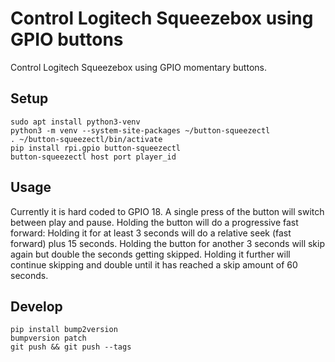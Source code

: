 # Control Logitech Squeezebox using GPIO buttons

Control Logitech Squeezebox using GPIO momentary buttons.

## Setup

    sudo apt install python3-venv
    python3 -m venv --system-site-packages ~/button-squeezectl
    . ~/button-squeezectl/bin/activate
    pip install rpi.gpio button-squeezectl
    button-squeezectl host port player_id

## Usage

Currently it is hard coded to GPIO 18. A single press of the button will switch between play and pause. Holding the button will do a progressive fast forward: Holding it for at least 3 seconds will do a relative seek (fast forward) plus 15 seconds. Holding the button for another 3 seconds will skip again but double the seconds getting skipped. Holding it further will continue skipping and double until it has reached a skip amount of 60 seconds.

## Develop

    pip install bump2version
    bumpversion patch
    git push && git push --tags
